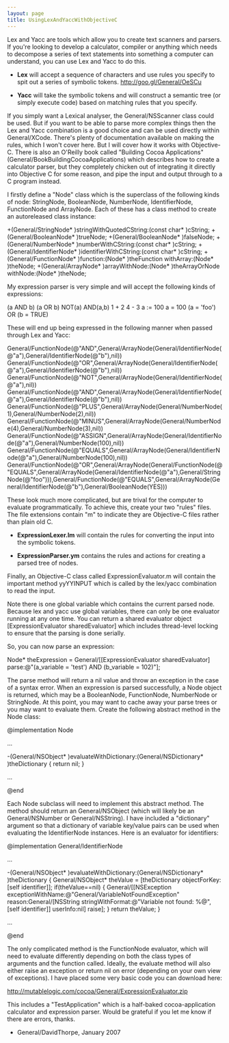 ```yaml
---
layout: page
title: UsingLexAndYaccWithObjectiveC
---
```


Lex and Yacc are tools which allow you to create text scanners and parsers. If you're looking to develop a calculator, compiler or anything which needs to decompose a series of text statements into something a computer can understand, you can use Lex and Yacc to do this.



* **Lex** will accept a sequence of characters and use rules you specify to spit out a series of symbolic tokens. http://goo.gl/General/OeSCu

* **Yacc** will take the symbolic tokens and will construct a semantic tree (or simply execute code) based on matching rules that you specify.



If you simply want a Lexical analyser, the General/NSScanner class could be used. But if you want to be able to parse more complex things then the Lex and Yacc combination is a good choice and can be used directly within General/XCode. There's plenty of documentation available on making the rules, which I won't cover here. But I will cover how it works with Objective-C. There is also an O'Reilly book called "Building Cocoa Applications" (General/BookBuildingCocoaApplications) which describes how to create a calculator parser, but they completely chicken out of integrating it directly into Objective C for some reason, and pipe the input and output through to a C program instead.

I firstly define a "Node" class which is the superclass of the following kinds of node: S<nowiki/>tringNode, B<nowiki/>ooleanNode, N<nowiki/>umberNode, I<nowiki/>dentifierNode, F<nowiki/>unctionNode and A<nowiki/>rrayNode. Each of these has a class method to create an autoreleased class instance:

    
+(General/StringNode* )stringWithQuotedCString:(const char* )cString;
+(General/BooleanNode* )trueNode;
+(General/BooleanNode* )falseNode;
+(General/NumberNode* )numberWithCString:(const char* )cString;
+(General/IdentifierNode* )identifierWithCString:(const char* )cString;
+(General/FunctionNode* )function:(Node* )theFunction withArray:(Node* )theNode;
+(General/ArrayNode* )arrayWithNode:(Node* )theArrayOrNode withNode:(Node* )theNode;


My expression parser is very simple and will accept the following kinds of expressions:

    
(a AND b)
(a OR b) 
NOT(a) 
AND(a,b)
1 + 2
4 - 3
a := 100
a = 100 
(a = 'foo') OR (b = TRUE) 


These will end up being expressed in the following manner when passed through Lex and Yacc:

    
General/FunctionNode(@"AND",General/ArrayNode(General/IdentifierNode(@"a"),General/IdentifierNode(@"b"),nil))
General/FunctionNode(@"OR",General/ArrayNode(General/IdentifierNode(@"a"),General/IdentifierNode(@"b"),nil))
General/FunctionNode(@"NOT",General/ArrayNode(General/IdentifierNode(@"a"),nil))
General/FunctionNode(@"AND",General/ArrayNode(General/IdentifierNode(@"a"),General/IdentifierNode(@"b"),nil))
General/FunctionNode(@"PLUS",General/ArrayNode(General/NumberNode(1),General/NumberNode(2),nil))
General/FunctionNode(@"MINUS",General/ArrayNode(General/NumberNode(4),General/NumberNode(3),nil))
General/FunctionNode(@"ASSIGN",General/ArrayNode(General/IdentifierNode(@"a"),General/NumberNode(100),nil))
General/FunctionNode(@"EQUALS",General/ArrayNode(General/IdentifierNode(@"a"),General/NumberNode(100),nil))
General/FunctionNode(@"OR",General/ArrayNode(General/FunctionNode(@"EQUALS",General/ArrayNode(General/IdentifierNode(@"a"),General/StringNode(@"foo"))),General/FunctionNode(@"EQUALS",General/ArrayNode(General/IdentifierNode(@"b"),General/BooleanNode(YES)))


These look much more complicated, but are trival for the computer to evaluate programmatically. To achieve this, create your two "rules" files. The file extensions contain "m" to indicate they are Objective-C files rather than plain old C.



* **E<nowiki/>xpressionLexer.lm** will contain the rules for converting the input into the symbolic tokens.

* **E<nowiki/>xpressionParser.ym** contains the rules and actions for creating a parsed tree of nodes.



Finally, an Objective-C class called E<nowiki/>xpressionEvaluator.m will contain the important method     yyYYINPUT which is called by the lex/yacc combination to read the input.

Note there is one global variable which contains the current parsed node. Because lex 
and yacc use global variables, there can only be one evaluator running at any one time.
You can return a shared evaluator object [E<nowiki/>xpressionEvaluator sharedEvaluator] which
includes thread-level locking to ensure that the parsing is done serially.

So, you can now parse an expression:

    

  Node* theExpression = General/[[ExpressionEvaluator sharedEvaluator] parse:@"(a_variable = 'test') AND (b_variable = 102)"];  



The     parse method will return a nil value and throw an exception in the case of a syntax error.
When an expression is parsed successfully, a Node object is returned, which may be a B<nowiki/>ooleanNode,
F<nowiki/>unctionNode, N<nowiki/>umberNode or S<nowiki/>tringNode. At this point, you may want to cache away your parse 
trees or you may want to evaluate them. Create the following abstract method in the Node class:

    

@implementation Node

...

-(General/NSObject* )evaluateWithDictionary:(General/NSDictionary* )theDictionary {
  return nil;
}

...

@end



Each Node subclass will need to implement this abstract method. The method should return an General/NSObject (which will likely be an General/NSNumber or General/NSString). I have included a "dictionary" argument so that a dictionary of variable key/value pairs can be used when evaluating the I<nowiki/>dentifierNode instances. Here is an evaluator for identifiers:

    

@implementation General/IdentifierNode

...

-(General/NSObject* )evaluateWithDictionary:(General/NSDictionary* )theDictionary {
  General/NSObject* theValue = [theDictionary objectForKey:[self identifier]];
  if(theValue==nil) {
    General/[[NSException exceptionWithName:@"General/VariableNotFoundException" 
                             reason:General/[NSString stringWithFormat:@"Variable not found: %@",[self identifier]]
                           userInfo:nil] raise];
  }
  return theValue;
}

...

@end



The only complicated method is the F<nowiki/>unctionNode evaluator, which will need to evaluate differently depending on both the class types of arguments and the function called. Ideally, the evaluate method will also either raise an exception or return nil on error (depending on your own view of exceptions). I have placed some very basic code you can download here:

http://mutablelogic.com/cocoa/General/ExpressionEvaluator.zip

This includes a "T<nowiki/>estApplication" which is a half-baked cocoa-application calculator and 
expression parser. Would be grateful if you let me know if there are errors, thanks.

- General/DavidThorpe, January 2007
